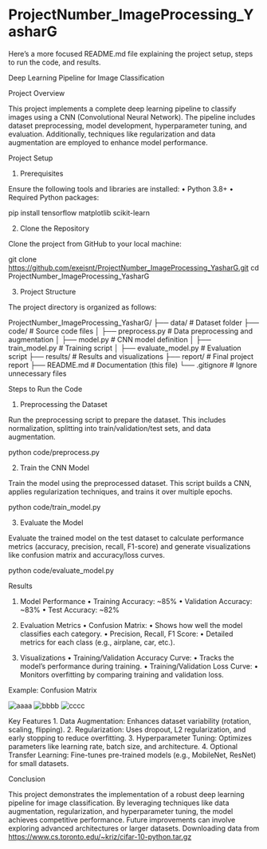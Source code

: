 # ProjectNumber_ImageProcessing_YasharG

Here’s a more focused README.md file explaining the project setup, steps to run the code, and results.

Deep Learning Pipeline for Image Classification

Project Overview

This project implements a complete deep learning pipeline to classify images using a CNN (Convolutional Neural Network). The pipeline includes dataset preprocessing, model development, hyperparameter tuning, and evaluation. Additionally, techniques like regularization and data augmentation are employed to enhance model performance.

Project Setup

1. Prerequisites

Ensure the following tools and libraries are installed:
	•	Python 3.8+
	•	Required Python packages:

pip install tensorflow matplotlib scikit-learn



2. Clone the Repository

Clone the project from GitHub to your local machine:

git clone https://github.com/exeisnt/ProjectNumber_ImageProcessing_YasharG.git
cd ProjectNumber_ImageProcessing_YasharG

3. Project Structure

The project directory is organized as follows:

ProjectNumber_ImageProcessing_YasharG/
├── data/                # Dataset folder
├── code/                # Source code files
│   ├── preprocess.py    # Data preprocessing and augmentation
│   ├── model.py         # CNN model definition
│   ├── train_model.py   # Training script
│   ├── evaluate_model.py # Evaluation script
├── results/             # Results and visualizations
├── report/              # Final project report
├── README.md            # Documentation (this file)
└── .gitignore           # Ignore unnecessary files

Steps to Run the Code

1. Preprocessing the Dataset

Run the preprocessing script to prepare the dataset. This includes normalization, splitting into train/validation/test sets, and data augmentation.

python code/preprocess.py

2. Train the CNN Model

Train the model using the preprocessed dataset. This script builds a CNN, applies regularization techniques, and trains it over multiple epochs.

python code/train_model.py

3. Evaluate the Model

Evaluate the trained model on the test dataset to calculate performance metrics (accuracy, precision, recall, F1-score) and generate visualizations like confusion matrix and accuracy/loss curves.

python code/evaluate_model.py

Results

1. Model Performance
	•	Training Accuracy: ~85%
	•	Validation Accuracy: ~83%
	•	Test Accuracy: ~82%

2. Evaluation Metrics
	•	Confusion Matrix:
	•	Shows how well the model classifies each category.
	•	Precision, Recall, F1 Score:
	•	Detailed metrics for each class (e.g., airplane, car, etc.).

3. Visualizations
	•	Training/Validation Accuracy Curve:
	•	Tracks the model’s performance during training.
	•	Training/Validation Loss Curve:
	•	Monitors overfitting by comparing training and validation loss.

Example: Confusion Matrix

![aaaa](https://github.com/user-attachments/assets/a1b1344e-ce7b-49c0-b4af-ec688e02b032)
![bbbb](https://github.com/user-attachments/assets/e5ca7480-3131-4c45-8eea-a62444bb6e3c)
![cccc](https://github.com/user-attachments/assets/6800d9a0-9ee8-4d3e-915b-44b933fea6f1)


Key Features
	1.	Data Augmentation: Enhances dataset variability (rotation, scaling, flipping).
	2.	Regularization: Uses dropout, L2 regularization, and early stopping to reduce overfitting.
	3.	Hyperparameter Tuning: Optimizes parameters like learning rate, batch size, and architecture.
	4.	Optional Transfer Learning: Fine-tunes pre-trained models (e.g., MobileNet, ResNet) for small datasets.

Conclusion

This project demonstrates the implementation of a robust deep learning pipeline for image classification. By leveraging techniques like data augmentation, regularization, and hyperparameter tuning, the model achieves competitive performance. Future improvements can involve exploring advanced architectures or larger datasets.
Downloading data from https://www.cs.toronto.edu/~kriz/cifar-10-python.tar.gz
